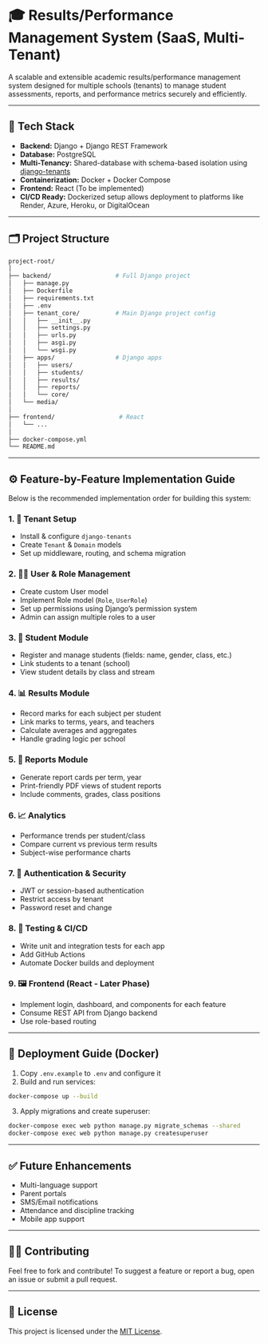 
# 🎓 Results/Performance Management System (SaaS, Multi-Tenant)

A scalable and extensible academic results/performance management system designed for multiple schools (tenants) to manage student assessments, reports, and performance metrics securely and efficiently.

---

## 🧱 Tech Stack

- **Backend:** Django + Django REST Framework
- **Database:** PostgreSQL
- **Multi-Tenancy:** Shared-database with schema-based isolation using [django-tenants](https://django-tenants.readthedocs.io/)
- **Containerization:** Docker + Docker Compose
- **Frontend:** React (To be implemented)
- **CI/CD Ready:** Dockerized setup allows deployment to platforms like Render, Azure, Heroku, or DigitalOcean

---

## 🗂️ Project Structure

```bash
project-root/
│
├── backend/                  # Full Django project
│   ├── manage.py
│   ├── Dockerfile
│   ├── requirements.txt
│   ├── .env
│   ├── tenant_core/          # Main Django project config
│   │   ├── __init__.py
│   │   ├── settings.py
│   │   ├── urls.py
│   │   ├── asgi.py
│   │   └── wsgi.py
│   ├── apps/                 # Django apps
│   │   ├── users/
│   │   ├── students/
│   │   ├── results/
│   │   ├── reports/
│   │   └── core/
│   └── media/
│
├── frontend/                  # React         
│   └── ...
│
├── docker-compose.yml
└── README.md
```

---

## ⚙️ Feature-by-Feature Implementation Guide

Below is the recommended implementation order for building this system:

### 1. 🔧 Tenant Setup
- Install & configure `django-tenants`
- Create `Tenant` & `Domain` models
- Set up middleware, routing, and schema migration

### 2. 🧑‍💼 User & Role Management
- Create custom User model
- Implement Role model (`Role`, `UserRole`)
- Set up permissions using Django’s permission system
- Admin can assign multiple roles to a user

### 3. 🏫 Student Module
- Register and manage students (fields: name, gender, class, etc.)
- Link students to a tenant (school)
- View student details by class and stream

### 4. 📊 Results Module
- Record marks for each subject per student
- Link marks to terms, years, and teachers
- Calculate averages and aggregates
- Handle grading logic per school

### 5. 📄 Reports Module
- Generate report cards per term, year
- Print-friendly PDF views of student reports
- Include comments, grades, class positions

### 6. 📈 Analytics
- Performance trends per student/class
- Compare current vs previous term results
- Subject-wise performance charts

### 7. 🔐 Authentication & Security
- JWT or session-based authentication
- Restrict access by tenant
- Password reset and change

### 8. 🧪 Testing & CI/CD
- Write unit and integration tests for each app
- Add GitHub Actions
- Automate Docker builds and deployment

### 9. 🖼️ Frontend (React - Later Phase)
- Implement login, dashboard, and components for each feature
- Consume REST API from Django backend
- Use role-based routing

---

## 🐳 Deployment Guide (Docker)

1. Copy `.env.example` to `.env` and configure it
2. Build and run services:
```bash
docker-compose up --build
```
3. Apply migrations and create superuser:
```bash
docker-compose exec web python manage.py migrate_schemas --shared
docker-compose exec web python manage.py createsuperuser
```

---

## ✅ Future Enhancements

- Multi-language support
- Parent portals
- SMS/Email notifications
- Attendance and discipline tracking
- Mobile app support

---

## 👨‍💻 Contributing

Feel free to fork and contribute! To suggest a feature or report a bug, open an issue or submit a pull request.

---

## 📄 License

This project is licensed under the [MIT License](LICENSE).